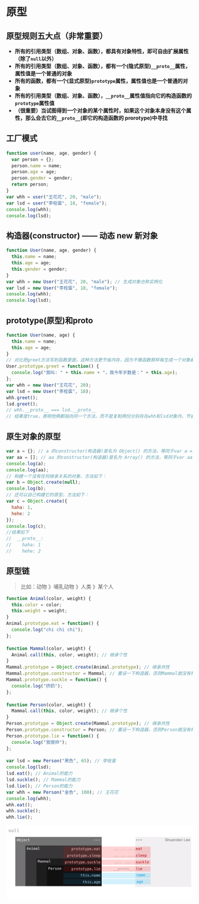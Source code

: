 # 原型

## 原型规则五大点（非常重要）

- **所有的引用类型（数组、对象、函数），都具有对象特性，即可自由扩展属性（除了`null`以外）**
- **所有的引用类型（数组、对象、函数），都有一个(隐式原型)`__proto__`属性，属性值是一个普通的对象**
- **所有的函数，都有一个(显式原型)`prototype`属性，属性值也是一个普通的对象**
- **所有的引用类型（数组、对象、函数），`__proto__`属性值指向它的构造函数的`prototype`属性值**
- **（很重要）当试图得到一个对象的某个属性时，如果这个对象本身没有这个属性，那么会去它的`__proto__`(即它的构造函数的 prorotype)中寻找**

## 工厂模式

```javascript
function user(name, age, gender) {
  var person = {};
  person.name = name;
  person.age = age;
  person.gender = gender;
  return person;
}
var whh = user("王花花", 20, "male");
var lsd = user("李栓蛋", 18, "female");
console.log(whh);
console.log(lsd);
```

## 构造器(constructor) —— 动态 new 新对象

```javascript
function User(name, age, gender) {
  this.name = name;
  this.age = age;
  this.gender = gender;
}
var whh = new User("王花花", 20, "male"); // 生成对象也称实例化
var lsd = new User("李栓蛋", 18, "female");
console.log(whh);
console.log(lsd);
```

## prototype(原型)和**proto**

```javascript
function User(name, age) {
  this.name = name;
  this.age = age;
}
// 对比把greet方法写到函数里面，这种方法更节省内存，因为不像函数那样每生成一个对象都复制一遍方法、占用一块内存
User.prototype.greet = function() {
  console.log("我叫: " + this.name + "，我今年岁数是：" + this.age);
};
var whh = new User("王花花", 20);
var lsd = new User("李栓蛋", 18);
whh.greet();
lsd.greet();
// whh.__proto__ === lsd.__proto__
// 结果是true，表明他俩都指向同一个方法，而不是复制两份分别存在whh和lsd对象内，节省了内存
```

## 原生对象的原型

```javascript
var a = {}; // a 的constructor(构造器)是名为 Object() 的方法，等同于var a = new Object();
var aa = []; // aa 的constructor(构造器)是名为 Array() 的方法，等同于var aa = new Array();而且这个Array[爸爸]也是从Object[爷爷]继承的。
console.log(a);
console.log(aa);
// 构建一个没有任何继承关系的对象，方法如下：
var b = Object.create(null);
console.log(b);
// 还可以自己构建它的原型，方法如下：
var c = Object.create({
  haha: 1,
  hehe: 2
});
console.log(c);
//结果如下
//  __proto__:
//    haha: 1
//    hehe: 2
```

## 原型链

> 比如：动物 》哺乳动物 》人类 》某个人

```javascript
function Animal(color, weight) {
  this.color = color;
  this.weight = weight;
}
Animal.prototype.eat = function() {
  console.log("chi chi chi");
};

function Mammal(color, weight) {
  Animal.call(this, color, weight); // 继承个性
}
Mammal.prototype = Object.create(Animal.prototype); // 继承共性
Mammal.prototype.constructor = Mammal; // 重设一下构造器，否则Mammal就没有构造器了
Mammal.prototype.suckle = function() {
  console.log("挤奶");
};

function Person(color, weight) {
  Mammal.call(this, color, weight); // 继承个性
}
Person.prototype = Object.create(Mammal.prototype); // 继承共性
Person.prototype.constructor = Person; // 重设一下构造器，否则Person就没有构造器了
Person.prototype.lie = function() {
  console.log("我很帅");
};

var lsd = new Person("黑色", 65); // 李栓蛋
console.log(lsd);
lsd.eat(); // Animal的能力
lsd.suckle(); // Mammal的能力
lsd.lie(); // Person的能力
var whh = new Person("金色", 100); // 王花花
console.log(whh);
whh.eat();
whh.suckle();
whh.lie();
```

![继承总结图](继承总结.png)
